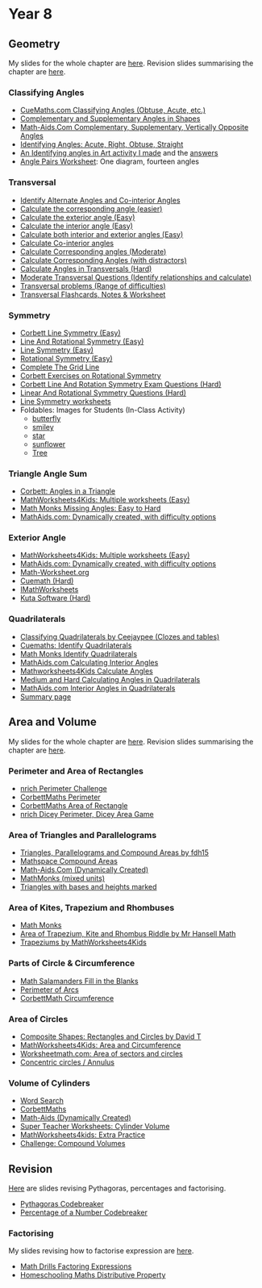 # Year 8

## Geometry
My slides for the whole chapter are [here](static\pdfs\my_resources\Slides\Year_8\8mat-geometry.pdf).
Revision slides summarising the chapter are [here](static\pdfs\my_resources\Slides\Year_8\8-mata-geometry-revision.pdf).

### Classifying Angles
* [CueMaths.com Classifying Angles (Obtuse, Acute, etc.)](https://www.cuemath.com/worksheets/classifying-angles-worksheets/)
* [Complementary and Supplementary Angles in Shapes](https://www.teacherspayteachers.com/Product/Complementary-and-Supplementary-Angles-FREE-Worksheet-9188072)
* [Math-Aids.Com Complementary, Supplementary, Vertically Opposite Angles](https://www.math-aids.com/Geometry/Angles/)
* [Identifying Angles: Acute, Right, Obtuse, Straight](https://www.teacherspayteachers.com/Product/Identifying-Angles-Acute-Right-Obtuse-and-Straight-FREE-5480024)
* [An Identifying angles in Art activity I made](static/pdfs/my_resources/Activities/Identifying_angles_in_art-no-answers.pdf) and the [answers](static\pdfs\my_resources\Identifying_angles_in_art-answers.pdf)
* [Angle Pairs Worksheet](https://www.teacherspayteachers.com/Product/Angle-Pairs-Worksheet-7243463): One diagram, fourteen angles


### Transversal
* [Identify Alternate Angles and Co-interior Angles](https://www.tes.com/teaching-resource/alternate-and-co-interior-angles-angles-in-parallel-lines-12297321)
* [Calculate the corresponding angle (easier)](https://www.mathworksheets4kids.com/angles/corresponding-angles-1.pdf)
* [Calculate the exterior angle (Easy)](https://www.mathworksheets4kids.com/angles/transversal/exterior-easy1.pdf)
* [Calculate the interior angle (Easy)](https://www.mathworksheets4kids.com/angles/transversal/interior-easy1.pdf)
* [Calculate both interior and exterior angles (Easy)](https://www.mathworksheets4kids.com/angles/transversal/interior-exterior-angles-easy-1.pdf)
* [Calculate Co-interior angles](https://math-drills.com/geometry/geometry_co-interior_angles_001.php)
* [Calculate Corresponding angles (Moderate)](https://math-drills.com/geometry/geometry_corresponding_angles_001.php)
* [Calculate Corresponding Angles (with distractors)](https://www.tutoringhour.com/preview/angles/transversal/corresponding-angles.pdf)
* [Calculate Angles in Transversals (Hard)](https://corbettmaths.com/wp-content/uploads/2013/02/angles-in-parallel-lines-pdf1.pdf)
* [Moderate Transversal Questions (Identify relationships and calculate)](https://wmznlejcfq.s3-ap-southeast-1.amazonaws.com/media/worksheets/parallel-lines-and-transversals-worksheet-1.pdf)
* [Transversal problems (Range of difficulties)](https://www.mathworksheets4kids.com/transversal.php)
* [Transversal Flashcards, Notes & Worksheet](https://www.teacherspayteachers.com/Product/Parallel-Lines-Cut-by-a-Transversal-Interactive-Flip-Notes-Worksheets-1899021)


### Symmetry
+  [Corbett Line Symmetry (Easy)](https://corbettmaths.com/wp-content/uploads/2019/01/Line-Symmetry.pdf)
+  [Line And Rotational Symmetry (Easy)](https://worksheets.clipart-library.com/worksheet/line-and-rotational-symmetry-worksheet-2.html)
+  [Line Symmetry (Easy)](https://worksheets.clipart-library.com/worksheet/line-and-rotational-symmetry-worksheet-12.html)
+  [Rotational Symmetry (Easy)](https://www.scribd.com/doc/305975305/Rotational-Symmetry-WS-2)
+  [Complete The Grid Line](https://www.math-salamanders.com/symmetry-worksheets.html)
+  [Corbett Exercises on Rotational Symmetry](https://corbettmaths.com/wp-content/uploads/2022/01/Rotational-Symmetry.pdf)
+  [Corbett Line And Rotation Symmetry Exam Questions (Hard)](https://corbettmaths.com/wp-content/uploads/2013/02/symmetry-pdf.pdf)
+  [Linear And Rotational Symmetry Questions (Hard)](https://mmefournier.weebly.com/uploads/9/1/4/5/91456912/linear_and_rotational_symmetry_qs.pdf)
+ [Line Symmetry worksheets](https://www.goteachmaths.co.uk/line-symmetry/)
+ Foldables: Images for Students (In-Class Activity)
	+ [butterfly](https://en.wikipedia.org/wiki/Symmetry_%28geometry%29#/media/File:Simetria-bilateria.svg)
	+ [smiley](https://commons.wikimedia.org/wiki/File:Haveaniceday.jpg)
	+ [star](https://easydrawingguides.com/wp-content/uploads/2023/06/how-to-draw-a-star-featured-image-1200.png)
	+ [sunflower](https://pnghut.com/png/TUVBAKqzEf/common-sunflower-free-content-clip-art-symmetry-country-flowers-cliparts-transparent-png)
	+ [Tree](https://stock.adobe.com/de/images/symmetrical-fir-christmas-tree-cartoon-isolated-vector-icon-on-white-background/199761005)

### Triangle Angle Sum

* [Corbett: Angles in a Triangle](https://corbettmaths.com/wp-content/uploads/2013/02/angles-in-a-triangle-pdf1.pdf)
* [MathWorksheets4Kids: Multiple worksheets (Easy)](https://www.mathworksheets4kids.com/angles-triangle.php)
* [Math Monks Missing Angles: Easy to Hard](https://mathmonks.com/worksheets/triangle-sum-theorem-worksheets)
* [MathAids.com: Dynamically created, with difficulty options](https://www.math-aids.com/Geometry/Triangle/Triangle_Angle_Sum.html)

### Exterior Angle
* [MathWorksheets4Kids: Multiple worksheets (Easy)](https://www.mathworksheets4kids.com/angles-triangle.php)
* [MathAids.com: Dynamically created, with difficulty options](https://www.math-aids.com/Geometry/Triangle/Triangle_Exterior_Angle_Theorem.html)
* [Math-Worksheet.org](https://www.math-worksheet.org/exterior-angle-theorem)
* [Cuemath (Hard)](https://www.cuemath.com/worksheets/exterior-angle-theorem-worksheets/)
* [IMathWorksheets](https://imathworksheets.com/geometry-worksheets-2complementary-angles-worksheets/complementary-angles-worksheets/exterior-angles-worksheets/)
* [Kuta Software (Hard)](https://cdn.kutasoftware.com/Worksheets/Geo/4-The%20Exterior%20Angle%20Theorem.pdf)

### Quadrilaterals
* [Classifying Quadrilaterals by Ceejaypee (Clozes and tables)](https://www.tes.com/teaching-resource/classifying-quadrilaterals-6179066)
* [Cuemaths: Identify Quadrilaterals](https://www.cuemath.com/worksheets/identify-quadrilaterals-worksheets/)
* [Math Monks Identify Quadrilaterals](https://mathmonks.com/worksheets/quadrilaterals-worksheets)
* [MathAids.com Calculating Interior Angles](https://www.math-aids.com/Geometry/Polygons/Angles_Quadrilaterals.html)
* [Mathworksheets4Kids Calculate Angles](https://www.mathworksheets4kids.com/angles-quadrilateral.php)
* [Medium and Hard Calculating Angles in Quadrilaterals](https://www.tes.com/teaching-resource/angles-in-quadrilaterals-worksheets-with-solutions-12208149)
* [MathAids.com Interior Angles in Quadrilaterals](https://www.math-aids.com/Geometry/Polygons/Angles_Quadrilaterals.html)
* [Summary page](static\pdfs\my_resources\Slides\Year_8\quadrilaterals-summary.pdf)



## Area and Volume
My slides for the whole chapter are [here](static\pdfs\my_resources\Slides\Year_8\8mata-area-volume.pdf).
Revision slides summarising the chapter are [here](static\pdfs\my_resources\Slides\Year_8\8mata-revision-area-volume.pdf).


### Perimeter and Area of Rectangles
* [nrich Perimeter Challenge](https://nrich.maths.org/problems/perimeter-challenge)
* [CorbettMaths Perimeter](https://corbettmaths.com/wp-content/uploads/2013/02/perimeter-pdf2.pdf)
* [CorbettMaths Area of Rectangle](https://corbettmaths.com/wp-content/uploads/2013/02/area-of-a-rectangle-pdf1.pdf)
* [nrich Dicey Perimeter, Dicey Area Game](https://nrich.maths.org/games/dicey-perimeter-dicey-area)

### Area of Triangles and Parallelograms
* [Triangles, Parallelograms and Compound Areas by fdh15](https://www.tes.com/teaching-resource/area-of-triangles-parallelograms-and-compound-shapes-11785833)
* [Mathspace Compound Areas](https://mathspace.co/textbooks/syllabuses/Syllabus-1081/topics/Topic-21100/subtopics/Subtopic-273016/?activeTab=theory)
* [Math-Aids.Com (Dynamically Created)](https://www.math-aids.com/Geometry/Perimeter/Compound_Shapes_Area_Adding.html)
* [MathMonks (mixed units)](https://mathmonks.com/wp-content/uploads/2020/12/Area-of-Triangles-and-Parallelograms-Worksheet.pdf)
* [Triangles with bases and heights marked](https://encrypted-tbn0.gstatic.com/images?q=tbn:ANd9GcS4_3d-ton_JUu7Jl6b2upRMkDLKFeNry34ZQ&s)

### Area of Kites, Trapezium and Rhombuses
* [Math Monks](https://mathmonks.com/wp-content/uploads/2021/03/Area-of-Rhombus-and-Kite-Worksheet.pdf)
* [Area of Trapezium, Kite and Rhombus Riddle by Mr Hansell Math](https://www.teacherspayteachers.com/Product/Riddle-Worksheet-Area-of-a-Trapezoid-Rhombus-and-Kite-9452970)
* [Trapeziums by MathWorksheets4Kids](https://www.mathworksheets4kids.com/area-trapezoids.php)

### Parts of Circle & Circumference
* [Math Salamanders Fill in the Blanks](https://www.math-salamanders.com/parts-of-a-circle-worksheet.html)
* [Perimeter of Arcs](https://worksheetmath.com/ShapeAndSpace/Circles/ArclengthPerimeter)
* [CorbettMath Circumference](https://corbettmaths.com/wp-content/uploads/2013/02/circumference-pdf2.pdf)

### Area of Circles
* [Composite Shapes: Rectangles and Circles by David T](https://www.tes.com/teaching-resource/composite-shapes-circles-11835646)
* [MathWorksheets4Kids: Area and Circumference](https://www.mathworksheets4kids.com/area-circumference.php)
* [Worksheetmath.com: Area of sectors and circles](https://worksheetmath.com/ShapeAndSpace/Circles)
* [Concentric circles / Annulus](https://www.mathworksheets4kids.com/circles/area-circumference/concentric-easy-all.pdf)


### Volume of Cylinders
* [Word Search](https://wordmint.com/public_puzzles/1136919)
* [CorbettMaths](https://corbettmaths.com/wp-content/uploads/2013/02/volume-of-a-cylinder-pdf1.pdf)
* [Math-Aids (Dynamically Created)](https://www.math-aids.com/Geometry/Volume/Cylinders_Cones_Volume.html)
* [Super Teacher Worksheets: Cylinder Volume](https://www.superteacherworksheets.com/volume/volume-of-a-cylinder_VUJOP.pdf)
* [MathWorksheets4kids: Extra Practice](https://www.mathworksheets4kids.com/volume-cylinders.php)
* [Challenge: Compound Volumes](https://mrursulak.weebly.com/uploads/1/1/7/9/11798462/volume_worksheet.pdf)



## Revision
[Here](static\pdfs\my_resources\Slides\Year_8\8-mat-revision-pyth-percent-factoring.pdf) are slides revising Pythagoras, percentages and factorising.

* [Pythagoras Codebreaker](https://www.tes.com/teaching-resource/pythagoras-codebreaker-11256823)
* [Percentage of a Number Codebreaker](https://www.tes.com/teaching-resource/percentage-of-a-number-codebreaker-11141328)


### Factorising
My slides revising how to factorise expression are [here](static\pdfs\my_resources\Slides\Year_8\8-mata-factorization.pdf).

* [Math Drills Factoring Expressions](https://math-drills.com/algebra/expressions_factoring_nosquares_xcoef_posmult_001.php)
* [Homeschooling Maths Distributive Property](https://www.homeschoolmath.net/worksheets/table-factoring-distributive.php?col=2&row=10&coeffmin=2&coeffmax=12&constmin=1&constmax=12&decimals=0&workspace=3&problemtype=1&type1=1&type2=1&font=Arial&FontSize=11pt&pad=10&border=on&color=green&ptitle=&html_worksheet=Html+worksheet)
